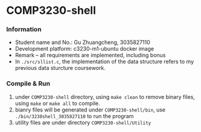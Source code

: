 # COMP3230-shell

### Information
 - Student name and No.: Gu Zhuangcheng, 3035827110
 - Development platform: c3230-m1-ubuntu docker image
 - Remark – all requirements are implemented, including bonus
 - In `./src/sllist.c`, the implementation of the data structure refers to my previous data sturcture coursework.


### Compile & Run

1. under `COMP3230-shell` directory, using `make clean` to remove binary files, using `make` or `make all` to compile.
2. bianry files will be generated under `COMP3230-shell/bin`, use `./bin/3230shell_3035827110` to run the program
3. utility files are under directory `COMP3230-shell/Utility`
